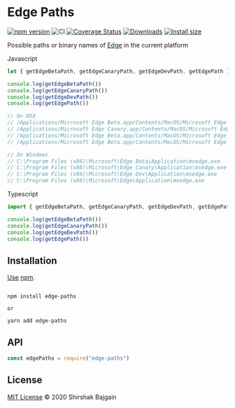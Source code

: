 # Edge Paths

[![npm version](https://img.shields.io/npm/v/edge-paths.svg)](https://www.npmjs.com/package/edge-paths)
![CI](https://github.com/shirshak55/oha/workflows/CI/badge.svg)
[![Coverage Status](https://coveralls.io/repos/github/sindresorhus/got/badge.svg?branch=master)](https://coveralls.io/github/shirshak55/edge-paths?branch=master)
[![Downloads](https://img.shields.io/npm/dm/edge-paths.svg)](https://npmjs.com/edge-paths)
[![Install size](https://packagephobia.now.sh/badge?p=edge-paths)](https://packagephobia.now.sh/result?p=edge-paths)

Possible paths or binary names of [Edge](https://www.microsoft.com/en-us/edge) in the current platform

Javascript

```javascript
let { getEdgeBetaPath, getEdgeCanaryPath, getEdgeDevPath, getEdgePath } = require("edge-paths")

console.log(getEdgeBetaPath())
console.log(getEdgeCanaryPath())
console.log(getEdgeDevPath())
console.log(getEdgePath())

// On OSX
// /Applications/Microsoft Edge Beta.app/Contents/MacOS/Microsoft Edge Beta
// /Applications/Microsoft Edge Canary.app/Contents/MacOS/Microsoft Edge Canary
// /Applications/Microsoft Edge Beta.app/Contents/MacOS/Microsoft Edge Dev
// /Applications/Microsoft Edge Beta.app/Contents/MacOS/Microsoft Edge

// On Windows
// C:\Program Files (x86)\Microsoft\Edge Beta\Application\msedge.exe
// C:\Program Files (x86)\Microsoft\Edge Canary\Application\msedge.exe
// C:\Program Files (x86)\Microsoft\Edge Dev\Application\msedge.exe
// C:\Program Files (x86)\Microsoft\Edge\Application\msedge.exe
```

Typescript

```typescript
import { getEdgeBetaPath, getEdgeCanaryPath, getEdgeDevPath, getEdgePath } from "edge-paths"

console.log(getEdgeBetaPath())
console.log(getEdgeCanaryPath())
console.log(getEdgeDevPath())
console.log(getEdgePath())
```

## Installation

[Use](https://docs.npmjs.com/cli/install) [npm](https://docs.npmjs.com/about-npm/).

```

npm install edge-paths

or

yarn add edge-paths

```

## API

```javascript
const edgePaths = require("edge-paths")
```

## License

[MIT License](./LICENSE) © 2020 Shirshak Bajgain
